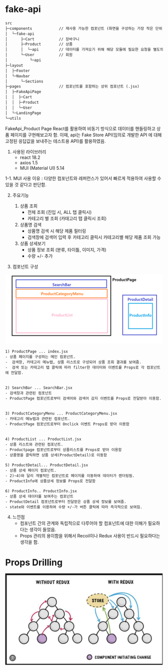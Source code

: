 # fake-api

```txt
src
├─components            // 재사용 가능한 컴포넌트 (화면을 구성하는 가장 작은 단위)
│  └─fake-api
│      ├─Cart           // 장바구니
│      ├─Product        // 상품
│      │  └─api         // 데이터를 가져오기 위해 해당 모듈에 필요한 요청을 별도의 js로 작성
│      └─User           // 회원
│          └─api
├─layout
│  ├─Footer
│  └─Navbar
│      └─Sections
├─pages                 // 컴포넌트를 포함하는 상위 컴포넌트 (.jsx)
│  ├─FakeApiPage
│  │  ├─Cart
│  │  ├─Product
│  │  └─User
│  └─LandingPage
└─utils                  
```
FakeApi_Product Page
React를 활용하여 비동기 방식으로 데이터를 핸들링하고 상품 페이지를 구현해보고자 함. 이때, api는 Fake Store API(임의로 개발한 API 에 대해 고정된 응답값을 보내주는 테스트용 API)를 활용하였음.

1. 사용된 라이브러리
    - react 18.2
    - axios 1.5
    - MUI (Material UI) 5.14

1-1. MUI 사용 이유
: 다양한 컴포넌트와 레퍼런스가 있어서 빠르게 적용하여 사용할 수 있을 것 같다고 판단함.

2. 주요기능
    1) 상품 조회
        - 전체 조회 (진입 시, ALL 탭 클릭시)
        - 카테고리 별 조회 (카태고리 탭 클릭시 조회)
    2) 상품명 검색
        - 상품명 검색 시 해당 제품 필터링
        - 검색창에 검색어 입력 후 카테고리 클릭시 카테고리별 해당 제품 조회 가능
    3) 상품 상세보기
        - 상품 정보 조회 (분류, 타이틀, 이미지, 가격)
        - 수량 +/- 추가


3. 컴포넌트 구성

<img src="./img/product_component.png">

    1) ProductPage ... index.jsx 
    - 상품 페이지를 구성하는 메인 컴포넌트. 
    -  검색창, 카테고리 메뉴탭, 상품 리스트로 구성되어 상품 조회 결과를 보여줌.
    -  검색 또는 카테고리 탭 클릭에 따라 filter한 데이터와 이벤트를 Props로 각 컴포넌트에 전달함.
      

    2) SearchBar ... SearchBar.jsx
    - 검색창과 관련된 컴포넌트 
    - ProductPage 컴포넌트로부터 검색어와 검색어 감지 이벤트를 Props로 전달받아 이용함.
     

    3) ProductCategoryMenu ... ProductCategoryMenu.jsx
    - 카테고리 메뉴탭과 관련된 컴포넌트.
    - ProductPage 컴포넌트로부터 Onclick 이벤트 Props로 받아 이용함
    

    4) ProductList ... ProductList.jsx
    - 상품 리스트와 관련된 컴포넌트.
    - Productpage 컴포넌트로부터 상품리스트를 Props로 받아 이용함
    - 상품명을 클릭하면 상품 상세(ProductDetail)로 이동함     

    5) ProductDetail... ProductDetail.jsx 
    - 상품 상세 페이지 컴포넌트.
    - 2)~4)와 달리 개별적인 컴포넌트로 페이지를 이동하여 데이터가 렌더링됨.
    - ProductInfo에 상품상세 정보를 Props로 전달함    

    6) ProductInfo.. ProductInfo.jsx
    - 상품 상세 데이터를 보여주는 컴포넌트
    - ProductDetail 컴포넌트로부터 전달받은 상품 상세 정보를 보여줌.
    - state와 이벤트를 이용하여 수량 +/-가 버튼 클릭에 따라 즉각적으로 보여짐. 

4. 느낀점
    - 컴포넌트 간의 관계와 독립적으로 다루어야 할 컴포넌트에 대한 이해가 필요하다는 생각이 들었음.
    - Props 관리의 용이함을 위해서 Recoil이나 Redux 사용이 반드시 필요하다는 생각을 함.

# Props Drilling
<img src="./img/props_drilling.png">